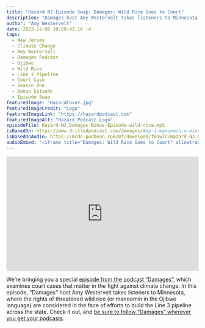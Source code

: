 ```yaml
---
title: "Hazard NJ Episode Swap: Damages: Wild Rice Goes to Court"
description: "Damages host Amy Westervelt takes listeners to Minnesota, where the rights of threatened wild rice are considered in the face of efforts to build the Line 3 pipeline."
author: "Amy Westervelt"
date: 2022-12-08 10:59:43.10 -4
tags:
  - New Jersey
  - Climate Change
  - Amy Westervelt
  - Damages Podcast
  - Ojibwe
  - Wild Rice
  - Line 3 Pipeline
  - Court Case
  - Season One
  - Bonus Episode
  - Episode Swap
featuredImage: "HazardCover.jpg"
featuredImageCredit: "Logo"
featuredImageLink: "https://hazardpodcast.com"
featuredImageAlt: "Hazard Podcast Logo"
episodeFile: Hazard-NJ_Damages-Bonus-Episode-wild-rice.mp3
isBasedOn: https://www.drilledpodcast.com/damages/#ep-1-manoomin-v-minnesota
isBasedOnAudio: https://mcdn.podbean.com/mf/download/f6aw7r/Hazard-NJ_Damages-Bonus-Episode.mp3
audioEmbed: '<iframe title="Damages: Wild Rice Goes to Court" allowtransparency="true" style="border: none; min-width: min(100%, 430px);" scrolling="no" data-name="pb-iframe-player" src="https://www.podbean.com/player-v2/?from=embed&pbad=0&i=tdjb4-13328bc-pb&square=1&share=1&download=1&fonts=Arial&skin=f6f6f6&font-color=&rtl=0&logo_link=&btn-skin=7&size=300" allowfullscreen="" width="100%" height="300"></iframe>'
---
```


<iframe title="Damages: Wild Rice Goes to Court" allowtransparency="true" style="border: none; min-width: min(100%, 430px);" scrolling="no" data-name="pb-iframe-player" src="https://www.podbean.com/player-v2/?from=embed&pbad=0&i=tdjb4-13328bc-pb&square=1&share=1&download=1&fonts=Arial&skin=f6f6f6&font-color=&rtl=0&logo_link=&btn-skin=7&size=300" allowfullscreen="" width="100%" height="300"></iframe>

We’re bringing you a special [episode from the podcast “Damages”](https://www.drilledpodcast.com/damages/#ep-1-manoomin-v-minnesota), which examines court cases that matter in the fight against climate change. In this episode, “Damages” host Amy Westervelt takes listeners to Minnesota, where the rights of threatened wild rice (or manoomin in the Ojibwe language) are considered in the face of efforts to build the Line 3 pipeline across the state. Check it out, and [be sure to follow “Damages” wherever you get your podcasts](https://www.drilledpodcast.com/damages/).
